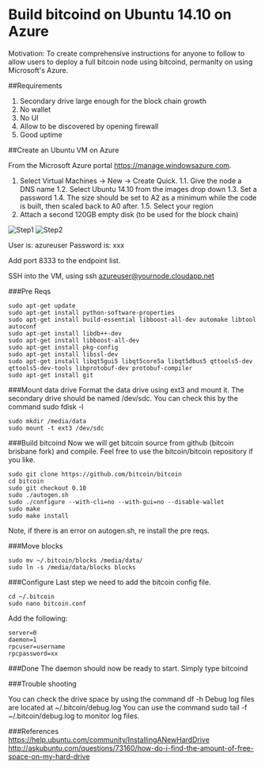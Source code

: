# Build bitcoind on Ubuntu 14.10 on Azure

Motivation: To create comprehensive instructions for anyone to follow to allow users to deploy a full bitcoin node using bitcoind, permanlty on using Microsoft's Azure.

##Requirements
1. Secondary drive large enough for the block chain growth
2. No wallet
3. No UI
4. Allow to be discovered by opening firewall
5. Good uptime

##Create an Ubuntu VM on Azure

From the Microsoft Azure portal https://manage.windowsazure.com.

1. Select Virtual Machines -> New -> Create Quick.
1.1. Give the node a DNS name
1.2. Select Ubuntu 14.10 from the images drop down
1.3. Set a password
1.4. The size should be set to A2 as a minimum while the code is built, then scaled back to A0 after.
1.5. Select your region
6. Attach a second 120GB empty disk (to be used for the block chain)

![Step1](https://github.com/evapeak/bitcoind/blob/master/azure1.png)
![Step2](https://github.com/evapeak/bitcoind/blob/master/azure2.png)

User is: azureuser
Password is: xxx

Add port 8333 to the endpoint list.

SSH into the VM, using ssh azureuser@yournode.cloudapp.net

###Pre Reqs
```
sudo apt-get update
sudo apt-get install python-software-properties
sudo apt-get install build-essential libboost-all-dev automake libtool autoconf
sudo apt-get install libdb++-dev
sudo apt-get install libboost-all-dev
sudo apt-get install pkg-config
sudo apt-get install libssl-dev
sudo apt-get install libqt5gui5 libqt5core5a libqt5dbus5 qttools5-dev qttools5-dev-tools libprotobuf-dev protobuf-compiler
sudo apt-get install git
```

###Mount data drive
Format the data drive using ext3 and mount it.  The secondary drive should be named /dev/sdc.  You can check this by the command sudo fdisk -l
```
sudo mkdir /media/data
sudo mount -t ext3 /dev/sdc 
```

###Build bitcoind
Now we will get bitcoin source from github (bitcoin brisbane fork) and compile.  Feel free to use the bitcoin/bitcoin repository if you like.
```
sudo git clone https://github.com/bitcoin/bitcoin
cd bitcoin
sudo git checkout 0.10
sudo ./autogen.sh
sudo ./configure --with-cli=no --with-gui=no --disable-wallet
sudo make 
sudo make install
```

Note, if there is an error on autogen.sh, re install the pre reqs.

###Move blocks
```
sudo mv ~/.bitcoin/blocks /media/data/
sudo ln -s /media/data/blocks blocks
```

###Configure
Last step we need to add the bitcoin config file.
```
cd ~/.bitcoin
sudo nano bitcoin.conf
```

Add the following:
```
server=0
daemon=1
rpcuser=username
rpcpassword=xx
```

###Done
The daemon should now be ready to start.  Simply type bitcoind

###Trouble shooting

You can check the drive space by using the command df -h
Debug log files are located at ~/.bitcoin/debug.log  You can use the command sudo tail -f ~/.bitcoin/debug.log to monitor log files.

###References
https://help.ubuntu.com/community/InstallingANewHardDrive
http://askubuntu.com/questions/73160/how-do-i-find-the-amount-of-free-space-on-my-hard-drive
